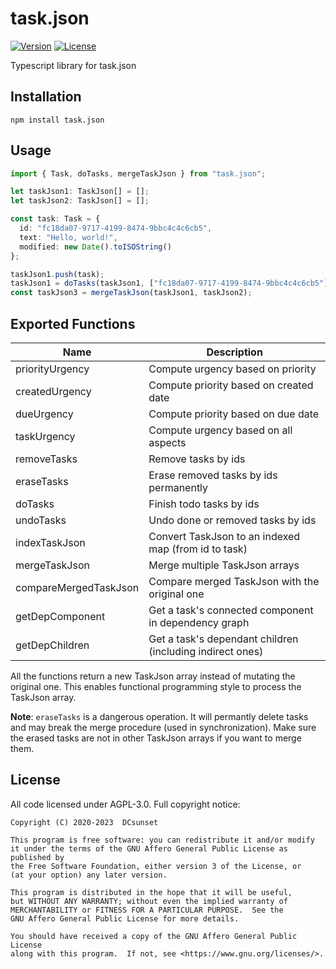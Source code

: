 # task.json

[![Version](https://img.shields.io/npm/v/task.json.svg)](https://npmjs.org/package/task.json)
[![License](https://img.shields.io/npm/l/task.json.svg)](https://github.com/DCsunset/task.json/blob/master/package.json)

Typescript library for task.json

## Installation

```
npm install task.json
```

## Usage

```ts
import { Task, doTasks, mergeTaskJson } from "task.json";

let taskJson1: TaskJson[] = [];
let taskJson2: TaskJson[] = [];

const task: Task = {
  id: "fc18da07-9717-4199-8474-9bbc4c4c6cb5",
  text: "Hello, world!",
  modified: new Date().toISOString()
};

taskJson1.push(task);
taskJson1 = doTasks(taskJson1, ["fc18da07-9717-4199-8474-9bbc4c4c6cb5"]);
const taskJson3 = mergeTaskJson(taskJson1, taskJson2);
```


## Exported Functions

| Name          | Description                                |
| ------------- | ------------------------------------------ |
| priorityUrgency | Compute urgency based on priority  |
| createdUrgency | Compute priority based on created date |
| dueUrgency | Compute priority based on due date |
| taskUrgency   | Compute urgency based on all aspects |
| removeTasks   | Remove tasks by ids |
| eraseTasks    | Erase removed tasks by ids permanently |
| doTasks       | Finish todo tasks by ids |
| undoTasks     | Undo done or removed tasks by ids |
| indexTaskJson | Convert TaskJson to an indexed map (from id to task) |
| mergeTaskJson | Merge multiple TaskJson arrays |
| compareMergedTaskJson | Compare merged TaskJson with the original one            |
| getDepComponent | Get a task's connected component in dependency graph |
| getDepChildren | Get a task's dependant children (including indirect ones) |


All the functions return a new TaskJson array instead of mutating the original one.
This enables functional programming style to process the TaskJson array.

**Note**: `eraseTasks` is a dangerous operation.
It will permantly delete tasks and may break the merge procedure (used in synchronization).
Make sure the erased tasks are not in other TaskJson arrays if you want to merge them.

## License

All code licensed under AGPL-3.0. Full copyright notice:

    Copyright (C) 2020-2023  DCsunset

    This program is free software: you can redistribute it and/or modify
    it under the terms of the GNU Affero General Public License as published by
    the Free Software Foundation, either version 3 of the License, or
    (at your option) any later version.

    This program is distributed in the hope that it will be useful,
    but WITHOUT ANY WARRANTY; without even the implied warranty of
    MERCHANTABILITY or FITNESS FOR A PARTICULAR PURPOSE.  See the
    GNU Affero General Public License for more details.

    You should have received a copy of the GNU Affero General Public License
    along with this program.  If not, see <https://www.gnu.org/licenses/>.

